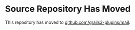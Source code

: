 # Source Repository Has Moved

This repository has moved to [github.com/grails3-plugins/mail](https://github.com/grails3-plugins/mail).
